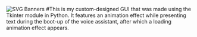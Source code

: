 ![SVG Banners](https://svg-banners.vercel.app/api?type=glitch&text1=BumbleBee_GUI&width=1200&height=200)
#This is my custom-designed GUI that was made using the Tkinter module in Python. It features an animation effect while presenting text during the boot-up of the voice assistant, after which a loading animation effect appears.
